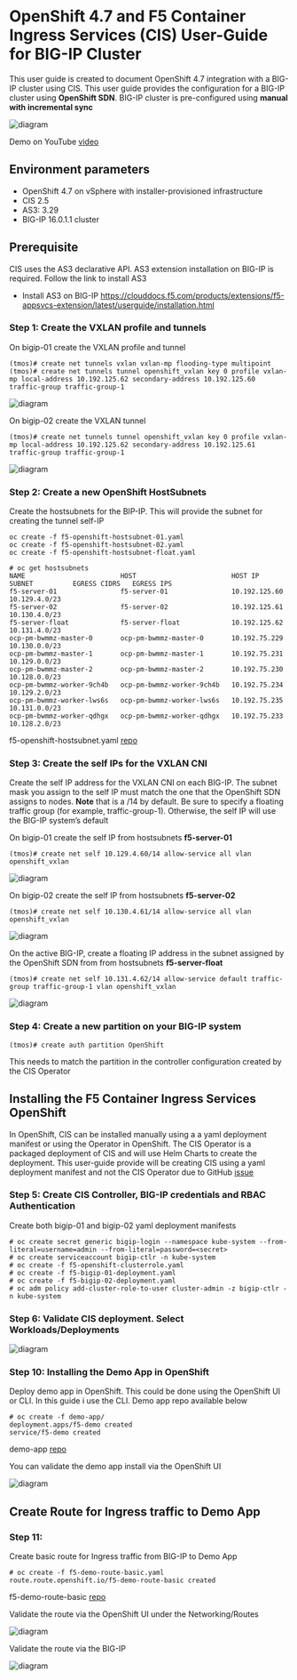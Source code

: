# OpenShift 4.7 and F5 Container Ingress Services (CIS) User-Guide for BIG-IP Cluster

This user guide is created to document OpenShift 4.7 integration with a BIG-IP cluster using CIS. This user guide provides the configuration for a BIG-IP cluster using **OpenShift SDN**. BIG-IP cluster is pre-configured using **manual with incremental sync**

![diagram](https://github.com/nandakishorepeddi/k8s-bigip-ctlr/blob/main/user_guides/openshift-4-7/cluster/diagram/2021-07-06_13-18-55.png)

Demo on YouTube [video](https://youtu.be/ygqqEJ59c4k)

## Environment parameters

* OpenShift 4.7 on vSphere with installer-provisioned infrastructure
* CIS 2.5
* AS3: 3.29
* BIG-IP 16.0.1.1 cluster

## Prerequisite

CIS uses the AS3 declarative API. AS3 extension installation on BIG-IP is required. Follow the link to install AS3
 
* Install AS3 on BIG-IP
https://clouddocs.f5.com/products/extensions/f5-appsvcs-extension/latest/userguide/installation.html

### Step 1: Create the VXLAN profile and tunnels

On bigip-01 create the VXLAN profile and tunnel

```
(tmos)# create net tunnels vxlan vxlan-mp flooding-type multipoint
(tmos)# create net tunnels tunnel openshift_vxlan key 0 profile vxlan-mp local-address 10.192.125.62 secondary-address 10.192.125.60 traffic-group traffic-group-1
```
![diagram](https://github.com/nandakishorepeddi/k8s-bigip-ctlr/blob/main/user_guides/openshift-4-7/cluster/diagram/2021-07-06_13-07-43.png)

On bigip-02 create the VXLAN tunnel

```
(tmos)# create net tunnels tunnel openshift_vxlan key 0 profile vxlan-mp local-address 10.192.125.62 secondary-address 10.192.125.61 traffic-group traffic-group-1
```
![diagram](https://github.com/nandakishorepeddi/k8s-bigip-ctlr/blob/main/user_guides/openshift-4-7/cluster/diagram/2021-07-06_13-08-24.png)

### Step 2: Create a new OpenShift HostSubnets

Create the hostsubnets for the BIP-IP. This will provide the subnet for creating the tunnel self-IP

    oc create -f f5-openshift-hostsubnet-01.yaml
    oc create -f f5-openshift-hostsubnet-02.yaml
    oc create -f f5-openshift-hostsubnet-float.yaml

```
# oc get hostsubnets
NAME                        HOST                        HOST IP         SUBNET          EGRESS CIDRS   EGRESS IPS
f5-server-01                f5-server-01                10.192.125.60   10.129.4.0/23
f5-server-02                f5-server-02                10.192.125.61   10.130.4.0/23
f5-server-float             f5-server-float             10.192.125.62   10.131.4.0/23
ocp-pm-bwmmz-master-0       ocp-pm-bwmmz-master-0       10.192.75.229   10.130.0.0/23
ocp-pm-bwmmz-master-1       ocp-pm-bwmmz-master-1       10.192.75.231   10.129.0.0/23
ocp-pm-bwmmz-master-2       ocp-pm-bwmmz-master-2       10.192.75.230   10.128.0.0/23
ocp-pm-bwmmz-worker-9ch4b   ocp-pm-bwmmz-worker-9ch4b   10.192.75.234   10.129.2.0/23
ocp-pm-bwmmz-worker-lws6s   ocp-pm-bwmmz-worker-lws6s   10.192.75.235   10.131.0.0/23
ocp-pm-bwmmz-worker-qdhgx   ocp-pm-bwmmz-worker-qdhgx   10.192.75.233   10.128.2.0/23
```

f5-openshift-hostsubnet.yaml [repo](https://github.com/nandakishorepeddi/k8s-bigip-ctlr/tree/main/user_guides/openshift-4-7/cluster/cis)

### Step 3: Create the self IPs for the VXLAN CNI

Create the self IP address for the VXLAN CNI on each BIG-IP. The subnet mask you assign to the self IP must match the one that the OpenShift SDN assigns to nodes. **Note** that is a /14 by default. Be sure to specify a floating traffic group (for example, traffic-group-1). Otherwise, the self IP will use the BIG-IP system’s default

On bigip-01 create the self IP from hostsubnets **f5-server-01**
```
(tmos)# create net self 10.129.4.60/14 allow-service all vlan openshift_vxlan
```
![diagram](https://github.com/nandakishorepeddi/k8s-bigip-ctlr/blob/main/user_guides/openshift-4-7/cluster/diagram/2021-07-06_13-49-15.png)

On bigip-02 create the self IP from hostsubnets **f5-server-02**
```
(tmos)# create net self 10.130.4.61/14 allow-service all vlan openshift_vxlan
```
![diagram](https://github.com/nandakishorepeddi/k8s-bigip-ctlr/blob/main/user_guides/openshift-4-7/cluster/diagram/2021-07-06_13-50-21.png)

On the active BIG-IP, create a floating IP address in the subnet assigned by the OpenShift SDN from from hostsubnets **f5-server-float**
```
(tmos)# create net self 10.131.4.62/14 allow-service default traffic-group traffic-group-1 vlan openshift_vxlan
```
![diagram](https://github.com/nandakishorepeddi/k8s-bigip-ctlr/blob/main/user_guides/openshift-4-7/cluster/diagram/2021-07-06_14-12-10.png)

### Step 4: Create a new partition on your BIG-IP system

    (tmos)# create auth partition OpenShift

This needs to match the partition in the controller configuration created by the CIS Operator

## Installing the F5 Container Ingress Services OpenShift

In OpenShift, CIS can be installed manually using a a yaml deployment manifest or using the Operator in OpenShift. The CIS Operator is a packaged deployment of CIS and will use Helm Charts to create the deployment. This user-guide provide will be creating CIS using a yaml deployment manifest and not the CIS Operator due to GitHub [issue](https://github.com/F5Networks/k8s-bigip-ctlr/issues/1813)

### Step 5: Create CIS Controller, BIG-IP credentials and RBAC Authentication

Create both bigip-01 and bigip-02 yaml deployment manifests

```
# oc create secret generic bigip-login --namespace kube-system --from-literal=username=admin --from-literal=password=<secret>
# oc create serviceaccount bigip-ctlr -n kube-system
# oc create -f f5-openshift-clusterrole.yaml
# oc create -f f5-bigip-01-deployment.yaml
# oc create -f f5-bigip-02-deployment.yaml
# oc adm policy add-cluster-role-to-user cluster-admin -z bigip-ctlr -n kube-system
```

### Step 6: Validate CIS deployment. Select Workloads/Deployments

![diagram](https://github.com/nandakishorepeddi/k8s-bigip-ctlr/blob/main/user_guides/openshift-4-7/cluster/diagram/2021-07-07_15-30-56.png)

### Step 10: Installing the Demo App in OpenShift

Deploy demo app in OpenShift. This could be done using the OpenShift UI or CLI. In this guide i use the CLI. Demo app repo available below 

```
# oc create -f demo-app/
deployment.apps/f5-demo created
service/f5-demo created
```
demo-app [repo](https://github.com/nandakishorepeddi/k8s-bigip-ctlr/tree/main/user_guides/openshift-4-7/cluster/demo-app)

You can validate the demo app install via the OpenShift UI

![diagram](https://github.com/mdditt2000/openshift-4-7/blob/master/standalone/diagram/2021-06-30_11-39-52.png)

## Create Route for Ingress traffic to Demo App

### Step 11:

Create basic route for Ingress traffic from BIG-IP to Demo App 

```
# oc create -f f5-demo-route-basic.yaml
route.route.openshift.io/f5-demo-route-basic created
```

f5-demo-route-basic [repo](https://github.com/nandakishorepeddi/k8s-bigip-ctlr/tree/main/user_guides/openshift-4-7/cluster/route)

Validate the route via the OpenShift UI under the Networking/Routes

![diagram](https://github.com/mdditt2000/openshift-4-7/blob/master/standalone/diagram/2021-06-30_13-59-43.png)

Validate the route via the BIG-IP

![diagram](https://github.com/mdditt2000/openshift-4-7/blob/master/standalone/diagram/2021-06-30_14-00-53.png)